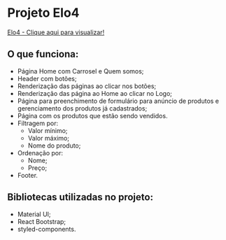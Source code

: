 <h1>Projeto Elo4</h1>

[Elo4 - Clique aqui para visualizar!](http://honorable-mice.surge.sh/)


## O que funciona: 
* Página Home com Carrosel e Quem somos;
* Header com botões;
* Renderização das páginas ao clicar nos botões;
* Renderização das página ao Home ao clicar no Logo;
* Página para preenchimento de formulário para anúncio de produtos e gerenciamento dos produtos já cadastrados;
* Página com os produtos que estão sendo vendidos.
* Filtragem por:
   * Valor mínimo;
   * Valor máximo;
   * Nome do produto;
* Ordenação por:
   * Nome;
   * Preço;
* Footer.
 

## Bibliotecas utilizadas no projeto:
* Material UI;
* React Bootstrap;
* styled-components.
